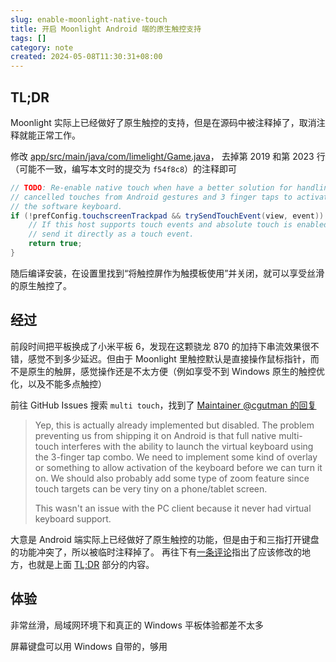 ```yaml
---
slug: enable-moonlight-native-touch
title: 开启 Moonlight Android 端的原生触控支持
tags: []
category: note
created: 2024-05-08T11:30:31+08:00
---
```


## TL;DR

Moonlight 实际上已经做好了原生触控的支持，但是在源码中被注释掉了，取消注释就能正常工作。

修改 [app/src/main/java/com/limelight/Game.java](https://github.com/moonlight-stream/moonlight-android/blob/master/app/src/main/java/com/limelight/Game.java#L2019-L2023)，
去掉第 2019 和第 2023 行（可能不一致，编写本文时的提交为 `f54f8c8`）的注释即可

```java
// TODO: Re-enable native touch when have a better solution for handling
// cancelled touches from Android gestures and 3 finger taps to activate
// the software keyboard.
if (!prefConfig.touchscreenTrackpad && trySendTouchEvent(view, event)) {
    // If this host supports touch events and absolute touch is enabled,
    // send it directly as a touch event.
    return true;
}
```

随后编译安装，在设置里找到“将触控屏作为触摸板使用”并关闭，就可以享受丝滑的原生触控了。

## 经过

前段时间把平板换成了小米平板 6，发现在这颗骁龙 870 的加持下串流效果很不错，感觉不到多少延迟。但由于 Moonlight 里触控默认是直接操作鼠标指针，而不是原生的触屏，感觉操作还是不太方便（例如享受不到 Windows 原生的触控优化，以及不能多点触控）

前往 GitHub Issues 搜索 `multi touch`，找到了 [Maintainer @cgutman 的回复](https://github.com/moonlight-stream/moonlight-android/issues/1271#issuecomment-1806897929)

> Yep, this is actually already implemented but disabled. The problem preventing us from shipping it on Android is that full native multi-touch interferes with the ability to launch the virtual keyboard using the 3-finger tap combo. We need to implement some kind of overlay or something to allow activation of the keyboard before we can turn it on. We should also probably add some type of zoom feature since touch targets can be very tiny on a phone/tablet screen.
>
> This wasn't an issue with the PC client because it never had virtual keyboard support.

大意是 Android 端实际上已经做好了原生触控的功能，但是由于和三指打开键盘的功能冲突了，所以被临时注释掉了。
再往下有[一条评论](https://github.com/moonlight-stream/moonlight-android/issues/1271#issuecomment-2002416426)指出了应该修改的地方，也就是上面 [TL;DR](#tl-dr) 部分的内容。

## 体验

非常丝滑，局域网环境下和真正的 Windows 平板体验都差不太多

屏幕键盘可以用 Windows 自带的，够用
